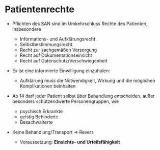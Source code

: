 # Patientenrechte
+ Pflichten des SAN sind im Umkehrschluss Rechte des Patienten, insbesondere  
  + Informations- und Aufklärungsrecht
  + Selbstbestimmungsrecht
  + Recht zur sachgemäßen Versorgung
  + Recht auf Dokumentationseinsicht
  + Recht auf Datenschutz/Verschwiegenheit

+ Es ist eine informierte Einwilligung einzuholen:
  + Aufklärung muss die Notwendigkeit, Wirkung und die möglichen Komplikationen beinhalten

+ Ab 14 darf jeder Patient selbst über Behandlung entscheiden, außer besonders schützendwerte Personengruppen, wie
  + psychisch Erkrankte
  + geistig Behinderte
  + Besachwalterte
+ Keine Behandlung/Transport => Revers
  + Voraussetzung: **Einsichts- und Urteilsfähigkeit**